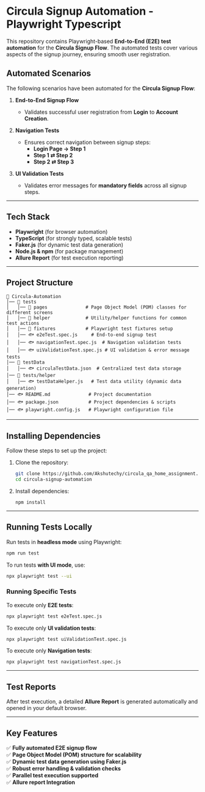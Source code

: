 # **Circula Signup Automation - Playwright Typescript**

This repository contains Playwright-based **End-to-End (E2E) test automation** for the **Circula Signup Flow**. The automated tests cover various aspects of the signup journey, ensuring smooth user registration.

## **Automated Scenarios**
The following scenarios have been automated for the **Circula Signup Flow**:

1. **End-to-End Signup Flow**  
   - Validates successful user registration from **Login** to **Account Creation**.

2. **Navigation Tests**  
   - Ensures correct navigation between signup steps:
     - **Login Page → Step 1**
     - **Step 1 ⇄ Step 2**
     - **Step 2 ⇄ Step 3**

3. **UI Validation Tests**  
   - Validates error messages for **mandatory fields** across all signup steps.

---

## **Tech Stack**
- **Playwright** (for browser automation)
- **TypeScript** (for strongly typed, scalable tests)
- **Faker.js** (for dynamic test data generation)
- **Node.js & npm** (for package management)
- **Allure Report** (for test execution reporting)

---

## **Project Structure**
```
📂 Circula-Automation
│── 📂 tests
│   │── 📂 pages              # Page Object Model (POM) classes for different screens
│   │── 📂 helper             # Utility/helper functions for common test actions
│   │── 📂 fixtures           # Playwright test fixtures setup
│   │── 🐟 e2eTest.spec.js     # End-to-end signup test
│   │── 🐟 navigationTest.spec.js  # Navigation validation tests
│   │── 🐟 uiValidationTest.spec.js # UI validation & error message tests
│── 📂 testData
│   │── 🐟 circulaTestData.json  # Centralized test data storage
│── 📂 tests/helper
│   │── 🐟 testDataHelper.js   # Test data utility (dynamic data generation)
│── 🐟 README.md              # Project documentation
│── 🐟 package.json           # Project dependencies & scripts
│── 🐟 playwright.config.js   # Playwright configuration file
```

---

## **Installing Dependencies**
Follow these steps to set up the project:

1. Clone the repository:
   ```sh
   git clone https://github.com/Akshutechy/circula_qa_home_assignment.git
   cd circula-signup-automation
   ```
2. Install dependencies:
   ```sh
   npm install
   ```

---

## **Running Tests Locally**
Run tests in **headless mode** using Playwright:

```sh
npm run test
```

To run tests **with UI mode**, use:

```sh
npx playwright test --ui
```

### **Running Specific Tests**
To execute only **E2E tests**:
```sh
npx playwright test e2eTest.spec.js
```
To execute only **UI validation tests**:
```sh
npx playwright test uiValidationTest.spec.js
```
To execute only **Navigation tests**:
```sh
npx playwright test navigationTest.spec.js
```

---

## **Test Reports**
After test execution, a detailed **Allure Report** is generated automatically and opened in your default browser.

---

## **Key Features**
✅ **Fully automated E2E signup flow**  
✅ **Page Object Model (POM) structure for scalability**  
✅ **Dynamic test data generation using Faker.js**  
✅ **Robust error handling & validation checks**  
✅ **Parallel test execution supported**  
✅ **Allure report Integration**  